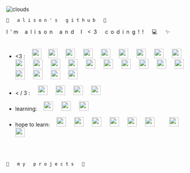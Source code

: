 ![clouds](https://external-content.duckduckgo.com/iu/?u=https%3A%2F%2Fgiffiles.alphacoders.com%2F180%2F1808.gif&f=1&nofb=1&ipt=9b3d14512451d06fe9489c4c6f3afb79249dc3c738a064b407a7c0c41f8ca2c5&ipo=images)
 
 `🌱   a l i s o n ' s   g i t h u b   🌱`

I&ensp;'&nbsp;m&ensp;&ensp; a&ensp;l&ensp;i&ensp;s&ensp;o&ensp;n&ensp;&ensp; a&ensp;n&ensp;d&ensp;&ensp; I&ensp;&ensp;<&ensp;3 &ensp;&ensp; c&ensp;o&ensp;d&ensp;i&ensp;n&ensp;g&ensp;!&ensp;!&ensp; &ensp; :computer: &ensp;&ensp; ✨ 
<br><br>               

              
* <3 : &ensp;&ensp;<img src="https://cdn.jsdelivr.net/gh/devicons/devicon/icons/python/python-original-wordmark.svg" width="25" /> &ensp;&ensp;<img src="https://cdn.jsdelivr.net/gh/devicons/devicon/icons/javascript/javascript-plain.svg" width="25" /> &ensp;&ensp; <img src="https://cdn.jsdelivr.net/gh/devicons/devicon/icons/c/c-original.svg" width="25"/> &ensp;&ensp; <img src="https://cdn.jsdelivr.net/gh/devicons/devicon/icons/html5/html5-plain-wordmark.svg" width="25"/> &ensp;&ensp; <img src="https://cdn.jsdelivr.net/gh/devicons/devicon/icons/rstudio/rstudio-original.svg" width="25"/> &ensp;&ensp; <img src="https://cdn.jsdelivr.net/gh/devicons/devicon/icons/arduino/arduino-original-wordmark.svg" width="25"/> &ensp;&ensp; <img src="https://cdn.jsdelivr.net/gh/devicons/devicon/icons/bash/bash-original.svg" width="25"/> &ensp;&ensp; <img src="https://cdn.jsdelivr.net/gh/devicons/devicon/icons/firebase/firebase-plain-wordmark.svg" width="25"/> &ensp;&ensp; <img src="https://cdn.jsdelivr.net/gh/devicons/devicon/icons/flask/flask-original-wordmark.svg" width="25"/> &ensp;&ensp; <img src="https://cdn.jsdelivr.net/gh/devicons/devicon/icons/d3js/d3js-plain.svg" width="25"/> &ensp;&ensp; <img src="https://cdn.jsdelivr.net/gh/devicons/devicon/icons/django/django-plain-wordmark.svg" width="25"/> &ensp;&ensp; <img src="https://cdn.jsdelivr.net/gh/devicons/devicon/icons/bootstrap/bootstrap-plain-wordmark.svg" width="25"/> &ensp;&ensp; <img src="https://cdn.jsdelivr.net/gh/devicons/devicon/icons/cplusplus/cplusplus-line.svg" width="25"/> &ensp;&ensp; <img src="https://cdn.jsdelivr.net/gh/devicons/devicon/icons/grafana/grafana-original-wordmark.svg" width="25"/> &ensp;&ensp; <img src="https://cdn.jsdelivr.net/gh/devicons/devicon/icons/html5/html5-plain-wordmark.svg" width="25"/> &ensp;&ensp; <img src="https://cdn.jsdelivr.net/gh/devicons/devicon/icons/jquery/jquery-plain-wordmark.svg" width="25"/> &ensp;&ensp; <img src="https://cdn.jsdelivr.net/gh/devicons/devicon/icons/canva/canva-original.svg" width="25"/> &ensp;&ensp; <img src="https://cdn.jsdelivr.net/gh/devicons/devicon/icons/mysql/mysql-plain-wordmark.svg" width="25"/> &ensp;&ensp; <img src="https://cdn.jsdelivr.net/gh/devicons/devicon/icons/pandas/pandas-original-wordmark.svg" width="25"/> &ensp;&ensp; <img src="https://cdn.jsdelivr.net/gh/devicons/devicon/icons/nodejs/nodejs-plain-wordmark.svg" width="25"/> &ensp;&ensp; <img src="https://cdn.jsdelivr.net/gh/devicons/devicon/icons/processing/processing-plain-wordmark.svg" width="25"/> &ensp;&ensp; <img src="https://cdn.jsdelivr.net/gh/devicons/devicon/icons/raspberrypi/raspberrypi-line-wordmark.svg" width="25"/> &ensp;&ensp; <img src="https://cdn.jsdelivr.net/gh/devicons/devicon/icons/selenium/selenium-original.svg" width="25"/> &ensp;&ensp; 

* < / 3 : &ensp;&ensp; <img src="https://cdn.jsdelivr.net/gh/devicons/devicon/icons/css3/css3-plain-wordmark.svg" width="25"/> &ensp;&ensp; <img src="https://cdn.jsdelivr.net/gh/devicons/devicon/icons/ocaml/ocaml-original-wordmark.svg" width="25"/> &ensp;&ensp; <img src="https://cdn.jsdelivr.net/gh/devicons/devicon/icons/markdown/markdown-original.svg" width="25"/> &ensp;&ensp; <img src="https://cdn.jsdelivr.net/gh/devicons/devicon/icons/mongodb/mongodb-original-wordmark.svg" width="25"/> &ensp;&ensp; 
  
* learning: &ensp;&ensp;<img src="https://cdn.jsdelivr.net/gh/devicons/devicon/icons/opengl/opengl-original.svg" width="25"/> &ensp;&ensp; <img src="https://cdn.jsdelivr.net/gh/devicons/devicon/icons/threejs/threejs-original-wordmark.svg" width="25"/> &ensp;&ensp; <img src="https://cdn.jsdelivr.net/gh/devicons/devicon/icons/vuejs/vuejs-plain-wordmark.svg" width="25"/> &ensp;&ensp; 
  
* hope to learn: &ensp;&ensp;<img src="https://cdn.jsdelivr.net/gh/devicons/devicon/icons/graphql/graphql-plain-wordmark.svg" width="25"/> &ensp;&ensp; <img src="https://cdn.jsdelivr.net/gh/devicons/devicon/icons/java/java-original-wordmark.svg" width="25"/> &ensp;&ensp; <img src="https://cdn.jsdelivr.net/gh/devicons/devicon/icons/ruby/ruby-plain-wordmark.svg" width="25"/> &ensp;&ensp; <img src="https://cdn.jsdelivr.net/gh/devicons/devicon/icons/rust/rust-plain.svg" width="25"/> &ensp;&ensp; <img src="https://cdn.jsdelivr.net/gh/devicons/devicon/icons/angularjs/angularjs-plain-wordmark.svg" width="25"/> &ensp;&ensp; <img src="https://cdn.jsdelivr.net/gh/devicons/devicon/icons/swift/swift-plain-wordmark.svg" width="25"/> &ensp;&ensp; &ensp;&ensp; <img src="https://cdn.jsdelivr.net/gh/devicons/devicon/icons/opencv/opencv-plain-wordmark.svg" width="25"/> &ensp;&ensp; <img src="https://cdn.jsdelivr.net/gh/devicons/devicon/icons/tailwindcss/tailwindcss-original-wordmark.svg" width="25"/> &ensp;&ensp;

<br>               
<br> 

`🌼   m y   p r o j e c t s   🌼`
          
<!--
**alisonkim12/alisonkim12** is a ✨ _special_ ✨ repository because its `README.md` (this file) appears on your GitHub profile.

Here are some ideas to get you started:

- 🔭 I’m currently working on ...
- 🌱 I’m currently learning ...
- 👯 I’m looking to collaborate on ...
- 🤔 I’m looking for help with ...
- 💬 Ask me about ...
- 📫 How to reach me: ...
- 😄 Pronouns: ...
- ⚡ Fun fact: ...
-->
